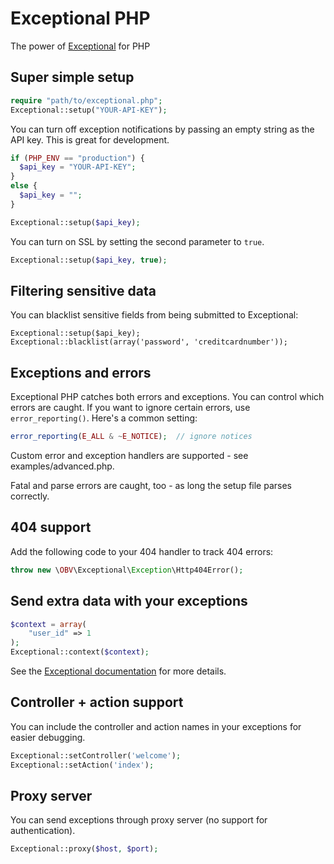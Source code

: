 # Exceptional PHP

The power of [Exceptional](http://getexceptional.com) for PHP

## Super simple setup

```php
require "path/to/exceptional.php";
Exceptional::setup("YOUR-API-KEY");
```

You can turn off exception notifications by passing an empty string as the API key.  This is great for development.

```php
if (PHP_ENV == "production") {
  $api_key = "YOUR-API-KEY";
}
else {
  $api_key = "";
}

Exceptional::setup($api_key);
```

You can turn on SSL by setting the second parameter to `true`.

```php
Exceptional::setup($api_key, true);
```

## Filtering sensitive data

You can blacklist sensitive fields from being submitted to Exceptional:

```
Exceptional::setup($api_key);
Exceptional::blacklist(array('password', 'creditcardnumber'));
```

## Exceptions and errors

Exceptional PHP catches both errors and exceptions. You can control which errors are caught. If you want to ignore certain errors, use `error_reporting()`. Here's a common setting:

```php
error_reporting(E_ALL & ~E_NOTICE);  // ignore notices
```

Custom error and exception handlers are supported - see examples/advanced.php.

Fatal and parse errors are caught, too - as long the setup file parses correctly.

## 404 support

Add the following code to your 404 handler to track 404 errors:

```php
throw new \OBV\Exceptional\Exception\Http404Error();
```

## Send extra data with your exceptions

```php
$context = array(
    "user_id" => 1
);
Exceptional::context($context);
```

See the [Exceptional documentation](http://docs.getexceptional.com/extras/context/) for more details.

## Controller + action support

You can include the controller and action names in your exceptions for easier debugging.

```php
Exceptional::setController('welcome');
Exceptional::setAction('index');
```

## Proxy server

You can send exceptions through proxy server (no support for authentication).

```php
Exceptional::proxy($host, $port);
```
